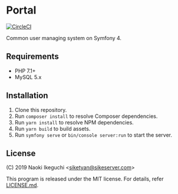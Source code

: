 # Portal

[![CircleCI](https://circleci.com/gh/NITTC-ComputerClub/Portal.svg?style=svg&circle-token=66078d5d5ea19e062db6a4cd882ede9c8261f71b)](https://circleci.com/gh/NITTC-ComputerClub/Portal)

Common user managing system on Symfony 4.

## Requirements
- PHP 7.1+
- MySQL 5.x

## Installation
1. Clone this repository.
1. Run `composer install` to resolve Composer dependencies.
1. Run `yarn install` to resolve NPM dependencies.
1. Run `yarn build` to build assets.
1. Run `symfony serve` or `bin/console server:run` to start the server.

## License
(C) 2019 Naoki Ikeguchi &lt;siketyan@sikeserver.com&gt;

This program is released under the MIT license.
For details, refer [LICENSE.md](LICENSE.md).
